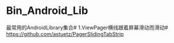 # Bin_Android_Lib
最常用的AndroidLibrary集合#
1.ViewPager横线跟着屏幕滑动而滑动#
https://github.com/astuetz/PagerSlidingTabStrip
